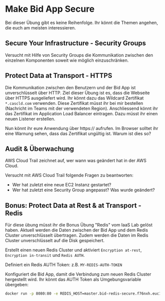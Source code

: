 # Make Bid App Secure

Bei dieser Übung gibt es keine Reihenfolge. Ihr könnt die Themen angehen, die euch am meisten interessieren.

## Secure Your Infrastructure - Security Groups

Versucht mit Hilfe von Security Groups die Kommunikation zwischen den einzelnen Komponenten soweit wie möglich einzuschränken.

## Protect Data at Transport - HTTPS

Die Kommunikation zwischen den Benutzern und der Bid App ist unverschlüsselt über HTTP. Ziel dieser Übung ist es, dass die Webseite über HTTPS ausgeliefert wird.
Ihr könnt dazu das Wildcard Zertifikat `*.cascld.com` verwenden. Diese Zertifikat müsst ihr bei mir bestellen (Nachricht im Teams mit der verwendeten Region). Anschliessend könnt ihr das Zertifikat im Application Load Balancer eintragen. Dazu müsst ihr einen neuen Listener erstellen.

Nun könnt ihr eure Anwendung über https:// aufrufen. Im Browser solltet ihr eine Warnung sehen, dass das Zertifikat ungültig ist. Warum ist dies so?

## Audit & Überwachung

AWS Cloud Trail zeichnet auf, wer wann was geändert hat in der AWS Cloud.

Versucht mit AWS Cloud Trail folgende Fragen zu beantworten:

- Wer hat zuletzt eine neue EC2 Instanz gestartet?
- Wer hat zuletzt eine Security Group angepasst? Was wurde geändert?

## Bonus: Protect Data at Rest & at Transport - Redis

Für diese übung müsst ihr die Bonus Übung "Redis" vom IaaS Lab gelöst haben. Aktuell werden die Daten zwischen der Bid App und dem Redis Cluster unverschlüsselt übertragen. Zudem werden die Daten im Redis Cluster unverschlüsselt auf die Disk gespeichert.

Erstellt einen neuen Redis Cluster und aktiviert `Encryption at-rest`, `Encryption in-transit` und `Redis AUTH`.

Definiert ein Redis AUTH Token: z.B. `MY-REDIS-AUTH-TOKEN`

Konfiguriert die Bid App, damit die Verbindung zum neuen Redis Cluster hergestellt wird. Ihr könnt das AUTH Token als Umgebungsvariable übergeben:

```sh
docker run -p 8080:80 -e REDIS_HOST=master.bid-redis-secure.f76nxh.euc1.cache.amazonaws.com -e REDIS_AUTH_TOKEN=MY-REDIS-AUTH-TOKEN fluescher/cascld:latest
```